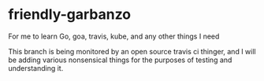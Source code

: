 # friendly-garbanzo
For me to learn Go, goa, travis, kube, and any other things I need

This branch is being monitored by an open source travis ci thinger, and I will be adding various nonsensical things for the purposes of testing and understanding it.
